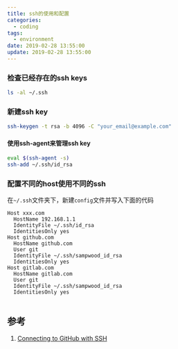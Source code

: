 ```yaml
---
title: ssh的使用和配置
categories:
  - coding
tags:
  - environment
date: 2019-02-28 13:55:00
update: 2019-02-28 13:55:00
---
```



### 检查已经存在的ssh keys

```bash
ls -al ~/.ssh
```

### 新建ssh key

```bash
ssh-keygen -t rsa -b 4096 -C "your_email@example.com"
```

#### 使用ssh-agent来管理ssh key

```bash
eval $(ssh-agent -s)
ssh-add ~/.ssh/id_rsa
```

<!-- more -->

### 配置不同的host使用不同的ssh

在`~/.ssh`文件夹下，新建`config`文件并写入下面的代码
```
Host xxx.com
  HostName 192.168.1.1
  IdentityFile ~/.ssh/id_rsa
  IdentitiesOnly yes
Host github.com
  HostName github.com
  User git
  IdentityFile ~/.ssh/sampwood_id_rsa
  IdentitiesOnly yes
Host gitlab.com
  HostName gitlab.com
  User git
  IdentityFile ~/.ssh/sampwood_id_rsa
  IdentitiesOnly yes


```

## 参考
1. [Connecting to GitHub with SSH](https://help.github.com/en/articles/connecting-to-github-with-ssh)
